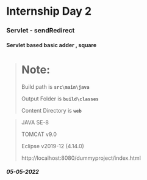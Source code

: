 # Internship Day 2
### Servlet - sendRedirect
#### Servlet based basic adder , square

> # **Note:**
> 
> Build path is **`src\main\java`**
> 
> Output Folder is **`build\classes`**
> 
> Content Directory is **`web`**

> JAVA SE-8
> 
> TOMCAT v9.0
> 
> Eclipse v2019-12 (4.14.0)
> 
> http://localhost:8080/dummyproject/index.html


##### 05-05-2022
